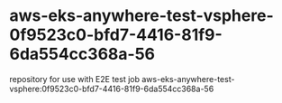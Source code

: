 # aws-eks-anywhere-test-vsphere-0f9523c0-bfd7-4416-81f9-6da554cc368a-56
repository for use with E2E test job aws-eks-anywhere-test-vsphere:0f9523c0-bfd7-4416-81f9-6da554cc368a-56
